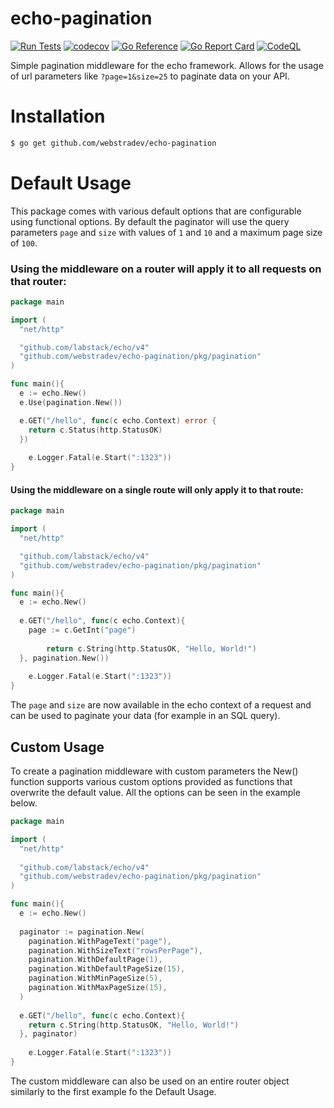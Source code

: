 # echo-pagination
[![Run Tests](https://github.com/webstradev/echo-pagination/actions/workflows/test.yml/badge.svg)](https://github.com/webstradev/echo-pagination/actions/workflows/test.yml)
[![codecov](https://codecov.io/gh/webstradev/echo-pagination/graph/badge.svg?token=QCOW8N4AUR)](https://codecov.io/gh/webstradev/echo-pagination)
[![Go Reference](https://pkg.go.dev/badge/github.com/webstradev/echo-pagination.svg)](https://pkg.go.dev/github.com/webstradev/echo-pagination)
[![Go Report Card](https://goreportcard.com/badge/github.com/webstradev/echo-pagination)](https://goreportcard.com/report/github.com/webstradev/echo-pagination)
[![CodeQL](https://github.com/webstradev/echo-pagination/actions/workflows/codeql.yml/badge.svg)](https://github.com/webstradev/echo-pagination/actions/workflows/codeql.yml)

Simple pagination middleware for the echo framework. Allows for the usage of url parameters like `?page=1&size=25` to paginate data on your API.

# Installation
```bash
$ go get github.com/webstradev/echo-pagination
```

# Default Usage
This package comes with various default options that are configurable using functional options. By default the paginator will use the query parameters `page` and `size` with values of `1` and `10` and a maximum page size of `100`.

### Using the middleware on a router will apply it to all requests on that router:
```go
package main

import (
  "net/http"

  "github.com/labstack/echo/v4"
  "github.com/webstradev/echo-pagination/pkg/pagination"
)

func main(){
  e := echo.New()
  e.Use(pagination.New())

  e.GET("/hello", func(c echo.Context) error {
    return c.Status(http.StatusOK)  
  })
  
	e.Logger.Fatal(e.Start(":1323"))
}
```

#### Using the middleware on a single route will only apply it to that route:
```go
package main

import (
  "net/http"

  "github.com/labstack/echo/v4"
  "github.com/webstradev/echo-pagination/pkg/pagination"
)

func main(){
  e := echo.New()
  
  e.GET("/hello", func(c echo.Context){
    page := c.GetInt("page")
  
		return c.String(http.StatusOK, "Hello, World!")
  }, pagination.New())
  
	e.Logger.Fatal(e.Start(":1323"))
}
```
The `page` and `size` are now available in the echo context of a request and can be used to paginate your data (for example in an SQL query).

## Custom Usage
To create a pagination middleware with custom parameters the New() function supports various custom options provided as functions that overwrite the default value.
All the options can be seen in the example below.
```go
package main

import (
  "net/http"
  
  "github.com/labstack/echo/v4"
  "github.com/webstradev/echo-pagination/pkg/pagination"
)

func main(){
  e := echo.New()
  
  paginator := pagination.New(
    pagination.WithPageText("page"), 
    pagination.WithSizeText("rowsPerPage"),
    pagination.WithDefaultPage(1),
    pagination.WithDefaultPageSize(15),
    pagination.WithMinPageSize(5),
    pagination.WithMaxPageSize(15),
  )
  
  e.GET("/hello", func(c echo.Context){
    return c.String(http.StatusOK, "Hello, World!")
  }, paginator)
  
	e.Logger.Fatal(e.Start(":1323"))
}
```

The custom middleware can also be used on an entire router object similarly to the first example fo the Default Usage.
